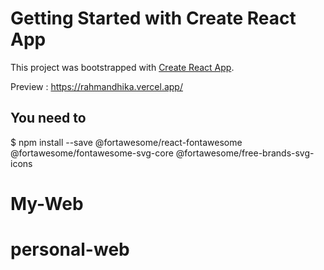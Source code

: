# Getting Started with Create React App

This project was bootstrapped with [Create React App](https://github.com/facebook/create-react-app).

Preview : https://rahmandhika.vercel.app/

## You need to 
$ npm install --save @fortawesome/react-fontawesome @fortawesome/fontawesome-svg-core @fortawesome/free-brands-svg-icons



# My-Web
# personal-web
